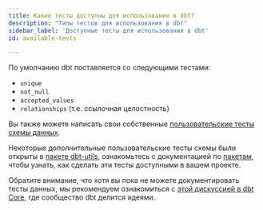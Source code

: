 ```yaml
---
title: Какие тесты доступны для использования в dbt?
description: "Типы тестов для использования в dbt"
sidebar_label: 'Доступные тесты для использования в dbt'
id: available-tests

---
```

По умолчанию dbt поставляется со следующими тестами:

* `unique`
* `not_null`
* `accepted_values`
* `relationships` (т.е. ссылочная целостность)

Вы также можете написать свои собственные [пользовательские тесты схемы данных](/docs/build/data-tests).

Некоторые дополнительные пользовательские тесты схемы были открыты в [пакете dbt-utils](https://github.com/dbt-labs/dbt-utils/tree/0.2.4/#schema-tests), ознакомьтесь с документацией по [пакетам](/docs/build/packages), чтобы узнать, как сделать эти тесты доступными в вашем проекте.

Обратите внимание, что хотя вы пока не можете документировать тесты данных, мы рекомендуем ознакомиться с [этой дискуссией в dbt Core](https://github.com/dbt-labs/dbt-core/issues/2578), где сообщество dbt делится идеями.